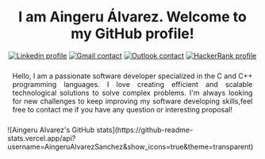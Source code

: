 <!DOCTYPE html>

<html lang="en">
    <body>
        <h1 style="text-align: center">
            I am Aingeru Álvarez.
            Welcome to my GitHub profile!
        </h1>
        <div title="contact" style="text-align: center">
            <a href="https://www.linkedin.com/in/aingeru-alvarez/"><img alt="Linkedin profile" src="https://img.shields.io/badge/LinkedIn-0077B5?style=for-the-badge&logo=linkedin&logoColor=white"></a>
            <a href="mailto:aingeru.dev@gmail.com?subject:Mail from GitHub"><img alt="Gmail contact" src="https://img.shields.io/badge/Gmail-D14836?style=for-the-badge&logo=gmail&logoColor=white"></a>
            <a href="mailto:aingeru.alvarez@outlook.com?subject:Mail from GitHub"><img alt="Outlook contact" src="https://img.shields.io/badge/Microsoft_Outlook-0078D4?style=for-the-badge&logo=microsoft-outlook&logoColor=white"></a>
            <a href="https://www.hackerrank.com/aingeru_dev"><img alt="HackerRank profile" src="https://img.shields.io/badge/-Hackerrank-2EC866?style=for-the-badge&logo=HackerRank&logoColor=white"></a>
        </div>
        <p style="text-align: justify; padding: 10px">
            Hello, I am a passionate software developer specialized
            in the C and C++ programming languages. I love creating
            efficient and scalable technological solutions to solve
            complex problems. I'm always looking for new challenges
            to keep improving my software developing skills,feel free
            to contact me if you have any question or interesting proposal!
        </p>
        ![Aingeru Alvarez's GitHub stats](https://github-readme-stats.vercel.app/api?username=AingeruAlvarezSanchez&show_icons=true&theme=transparent)
    </body>
</html>